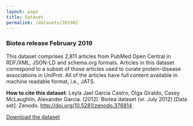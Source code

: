 ```yaml
---
layout: page
title: Dataset
permalink: /datasets/201902
---
```


### Biotea release February 2019
This dataset comprises 2,811 articles from PubMed Open Central in RDF/XML, JSON-LD and schema.org formats. Articles in this dataset correspond to a subset of those articles used to curate protein-disease associations in UniProt. All of the articles have full content available in machine readable format, i.e., JATS.

**How to cite this dataset**:
Leyla Jael Garcia Castro, Olga Giraldo, Casey McLaughlin, Alexander Garcia. (2012). Biotea dataset (vr. July 2012) [Data set]. Zenodo. http://doi.org/10.5281/zenodo.376814 

[Download the dataset](https://zenodo.org/record/376814)
